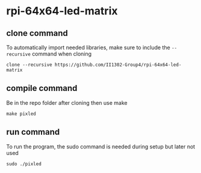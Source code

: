 # rpi-64x64-led-matrix


## clone command
To automatically import needed libraries, make sure to include the `--recursive` command when cloning
```
clone --recursive https://github.com/II1302-Group4/rpi-64x64-led-matrix
```

## compile command
Be in the repo folder after cloning then use make
```
make pixled
```

## run command
To run the program, the sudo command is needed during setup but later not used
```
sudo ./pixled
```
